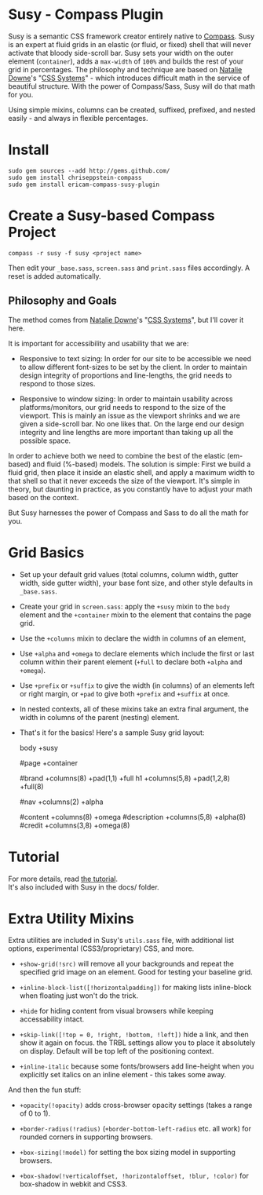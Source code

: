 Susy - Compass Plugin 
=====================

Susy is a semantic CSS framework creator entirely native to
[Compass](http://compass-style.org/).
Susy is an expert at fluid grids in an elastic (or fluid, or fixed) shell that
will never activate that bloody side-scroll bar. Susy sets your width on the
outer element (`container`), adds a `max-width` of `100%` and builds the rest
of your grid in percentages. The philosophy and technique are based on
[Natalie Downe](http://natbat.net/)'s "[CSS
Systems](http://natbat.net/2008/Sep/28/css-systems/)" - which introduces
difficult math in the service of beautiful structure. With the power of
Compass/Sass, Susy will do that math for you.

Using simple mixins, columns can be created, suffixed, prefixed, and nested
easily - and always in flexible percentages.

Install 
=======

    sudo gem sources --add http://gems.github.com/ 
    sudo gem install chriseppstein-compass 
    sudo gem install ericam-compass-susy-plugin

Create a Susy-based Compass Project 
===================================

    compass -r susy -f susy <project name>

Then edit your `_base.sass`, `screen.sass` and `print.sass` files accordingly.
A reset is added automatically.

Philosophy and Goals
--------------------

The method comes from [Natalie Downe](http://natbat.net/)'s "[CSS
Systems](http://natbat.net/2008/Sep/28/css-systems/)", but I'll cover it here.

It is important for accessibility and usability that we are:

* Responsive to text sizing: In order for our site to be accessible we need to
  allow different font-sizes to be set by the client. In order to maintain
  design integrity of proportions and line-lengths, the grid needs to respond
  to those sizes.

* Responsive to window sizing: In order to maintain usability across
  platforms/monitors, our grid needs to respond to the size of the viewport.
  This is mainly an issue as the viewport shrinks and we are given a
  side-scroll bar. No one likes that. On the large end our design integrity
  and line lengths are more important than taking up all the possible space.

In order to achieve both we need to combine the best of the elastic (em-based)
and fluid (%-based) models. The solution is simple: First we build a fluid
grid, then place it inside an elastic shell, and apply a maximum width to that
shell so that it never exceeds the size of the viewport. It's simple in
theory, but daunting in practice, as you constantly have to adjust your math
based on the context.

But Susy harnesses the power of Compass and Sass to do all the math for you.

Grid Basics
===========

* Set up your default grid values (total columns, column width, gutter
  width, side gutter width), your base font size, and other style defaults
  in `_base.sass`.

* Create your grid in `screen.sass`: apply the `+susy` mixin to the `body`
  element and the `+container` mixin to the element that contains the page
  grid.

* Use the `+columns` mixin to declare the width in columns of an element,

* Use `+alpha` and `+omega` to declare elements which include the first or
  last column within their parent element (`+full` to declare both `+alpha`
  and `+omega`).

* Use `+prefix` or `+suffix` to give the width (in columns) of an elements
  left or right margin, or `+pad` to give both `+prefix` and `+suffix` at
  once.

* In nested contexts, all of these mixins take an extra final argument, the
  width in columns of the parent (nesting) element.

* That's it for the basics! Here's a sample Susy grid layout:

    body
      +susy
     
    #page
      +container
     
    #brand
      +columns(8)
      +pad(1,1)
      +full
      h1
        +columns(5,8)
        +pad(1,2,8)
        +full(8)
        
    #nav
      +columns(2)
      +alpha
     
    #content
      +columns(8)
      +omega
      #description
        +columns(5,8)
        +alpha(8)
      #credit
        +columns(3,8)
        +omega(8)

Tutorial
========

For more details, read [the tutorial](http://www.oddbird.net/susy/tutorial/).  
It's also included with Susy in the docs/ folder.


Extra Utility Mixins 
=====================

Extra utilities are included in Susy's `utils.sass` file, with additional list
options, experimental (CSS3/proprietary) CSS, and more.

* `+show-grid(!src)` will remove all your backgrounds and repeat the specified
  grid image on an element. Good for testing your baseline grid.

* `+inline-block-list([!horizontalpadding])` for making lists inline-block
  when floating just won't do the trick.

* `+hide` for hiding content from visual browsers while keeping accessability
  intact.

* `+skip-link([!top = 0, !right, !bottom, !left])` hide a link, and then show
  it again on focus. the TRBL settings allow you to place it absolutely on
  display. Default will be top left of the positioning context.

* `+inline-italic` because some fonts/browsers add line-height when you
  explicitly set italics on an inline element - this takes some away.

And then the fun stuff:

* `+opacity(!opacity)` adds cross-browser opacity settings (takes a range of
  0 to 1).

* `+border-radius(!radius)` (`+border-bottom-left-radius` etc. all work) for
  rounded corners in supporting browsers.

* `+box-sizing(!model)` for setting the box sizing model in supporting
  browsers.

* `+box-shadow(!verticaloffset, !horizontaloffset, !blur, !color)` for
  box-shadow in webkit and CSS3.
